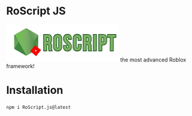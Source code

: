 # RoScript JS
![alt text](https://raw.githubusercontent.com/E-Witz/RoScript.js/main/Images/Untitled%20(3).png)
the most advanced Roblox framework!

# Installation

`npm i RoScript.js@latest`
